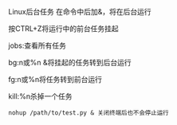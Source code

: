 Linux后台任务
在命令中后加&，将在后台运行

按CTRL+Z将运行中的前台任务挂起

jobs:查看所有任务

bg:n或%n &将挂起的任务转到后台运行

fg:n或%n将任务转到前台运行

kill:%n杀掉一个任务

`nohup /path/to/test.py & 关闭终端后也不会停止运行`


